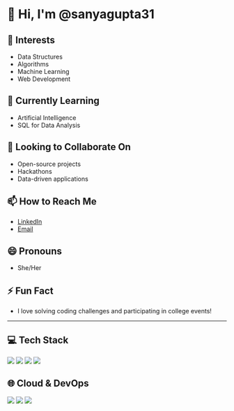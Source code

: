 # 👋 Hi, I'm @sanyagupta31

## 👀 Interests
- Data Structures
- Algorithms
- Machine Learning
- Web Development

## 🌱 Currently Learning
- Artificial Intelligence
- SQL for Data Analysis

## 💞️ Looking to Collaborate On
- Open-source projects
- Hackathons
- Data-driven applications

## 📫 How to Reach Me
- [LinkedIn](https://www.linkedin.com/in/sanya-gupta-2466052a6/)
- [Email](sanya_2312res851@iitp.ac.in)

## 😄 Pronouns
- She/Her

## ⚡ Fun Fact
- I love solving coding challenges and participating in college events!

---

## 💻 Tech Stack
<p align="left">
  <img src="https://img.shields.io/badge/Python-3776AB?style=for-the-badge&logo=python&logoColor=white" />
  <img src="https://img.shields.io/badge/SQL-4479A1?style=for-the-badge&logo=mysql&logoColor=white" />
  <img src="https://img.shields.io/badge/Web%20Development-20DB-005571?style=for-the-badge&logoColor=white" />
  <img src="https://img.shields.io/badge/Machine%20Learning-20DB-005571?style=for-the-badge&logoColor=white" />
</p>

## 🌐 Cloud & DevOps
<p align="left">
  <img src="https://img.shields.io/badge/AWS-232F3E?style=for-the-badge&logo=amazon-aws&logoColor=white" />
  <img src="https://img.shields.io/badge/Google%20Cloud-4285F4?style=for-the-badge&logo=google-cloud&logoColor=white" />
  <img src="https://img.shields.io/badge/Azure-0078D4?style=for-the-badge&logo=microsoft-azure&logoColor=white" />
</p>
